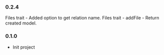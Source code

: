 ### 0.2.4
Files trait - Added option to get relation name.
Files trait - addFile - Return created model.

### 0.1.0
* Init project
